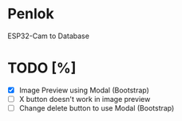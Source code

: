 # Penlok
 ESP32-Cam to Database
# TODO [%]
- [X] Image Preview using Modal (Bootstrap)
- [ ] X button doesn't work in image preview
- [ ] Change delete button to use Modal (Bootstrap)
